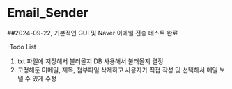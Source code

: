 # Email_Sender

##2024-09-22,
기본적인 GUI 및 Naver 이메일 전송 테스트 완료


-Todo List
1. txt 파일에 저장해서 불러올지 DB 사용해서 불러올지 결정
2. 고정해둔 이메일, 제목, 첨부파일 삭제하고 사용자가 직접 작성 및 선택해서 메일 보낼 수 있게 수정
